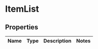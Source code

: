# ItemList

## Properties
Name | Type | Description | Notes
------------ | ------------- | ------------- | -------------
